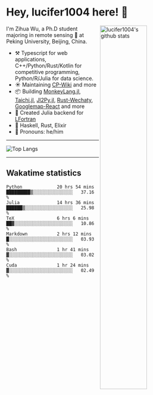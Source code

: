 # Hey, lucifer1004 here! :wave:

<img width="50%" align="right" alt="lucifer1004's github stats" src="https://github-readme-stats.vercel.app/api?username=lucifer1004&show_icons=true">

I'm Zihua Wu, a Ph.D student majoring in remote sensing :satellite: at Peking University, Beijing, China.

- :hammer_and_pick: Typescript for web applications, C++/Python/Rust/Kotlin for competitive programming, Python/R/Julia for data science.
- :sunny: Maintaining [CP-Wiki](https://cp-wiki.vercel.app) and more 
- :package: Building [MonkeyLang.jl](https://github.com/lucifer1004/MonkeyLang.jl), [Taichi.jl](https://github.com/lucifer1004/Taichi.jl), [Jl2Py.jl](https://github.com/lucifer1004/Jl2Py.jl), [Rust-Wechaty](https://github.com/wechaty/rust-wechaty), [Googlemap-React](https://github.com/googlemap-react/googlemap-react) and more
- :sparkler: Created Julia backend for [LFortran](https://github.com/lfortran/lfortran)
- :seedling: Haskell, Rust, Elixir
- :man: Pronouns: he/him

---

![Top Langs](https://github-readme-stats.vercel.app/api/top-langs/?username=lucifer1004&layout=compact)

---

## Wakatime statistics

<!--START_SECTION:waka-->

```text
Python             20 hrs 54 mins  █████████▒░░░░░░░░░░░░░░░   37.16 %
Julia              14 hrs 36 mins  ██████▒░░░░░░░░░░░░░░░░░░   25.98 %
TeX                6 hrs 6 mins    ██▓░░░░░░░░░░░░░░░░░░░░░░   10.86 %
Markdown           2 hrs 12 mins   █░░░░░░░░░░░░░░░░░░░░░░░░   03.93 %
Bash               1 hr 41 mins    ▓░░░░░░░░░░░░░░░░░░░░░░░░   03.02 %
Cuda               1 hr 24 mins    ▓░░░░░░░░░░░░░░░░░░░░░░░░   02.49 %
```

<!--END_SECTION:waka-->

